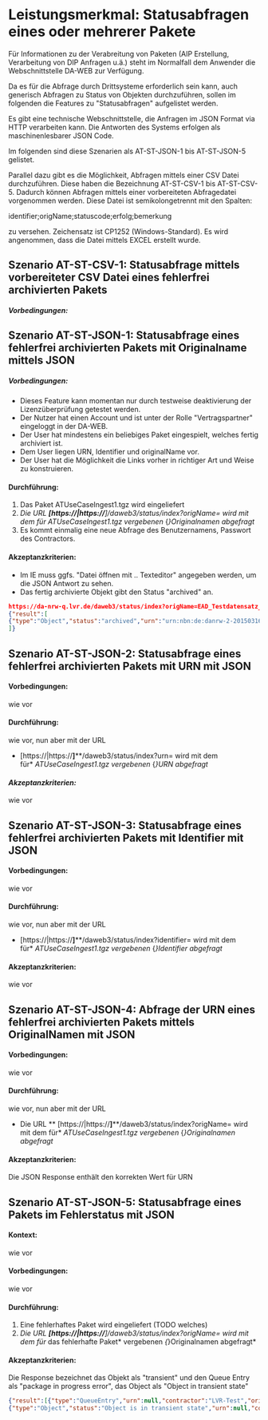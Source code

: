 # Leistungsmerkmal: Statusabfragen eines oder mehrerer Pakete

Für Informationen zu der Verabreitung von Paketen (AIP Erstellung, Verarbeitung von DIP Anfragen u.ä.) steht im Normalfall dem Anwender die Webschnittstelle DA-WEB zur Verfügung.

Da es für die Abfrage durch Drittsysteme erforderlich sein kann, auch generisch Abfragen zu Status von Objekten durchzuführen, sollen im folgenden die Features zu "Statusabfragen" aufgelistet werden. 

Es gibt eine technische Webschnittstelle, die Anfragen im JSON Format via HTTP verarbeiten kann. Die Antworten des Systems erfolgen als maschinenlesbarer JSON Code.

Im folgenden sind diese Szenarien als AT-ST-JSON-1 bis AT-ST-JSON-5 gelistet.

Parallel dazu gibt es die Möglichkeit, Abfragen mittels einer CSV Datei durchzuführen. Diese haben die Bezeichnung AT-ST-CSV-1 bis AT-ST-CSV-5. Dadurch können Abfragen mittels einer vorbereiteten Abfragedatei vorgenommen werden. Diese Datei ist semikolongetrennt mit den Spalten:

identifier;origName;statuscode;erfolg;bemerkung

zu versehen. Zeichensatz ist CP1252 (Windows-Standard). Es wird angenommen, dass die Datei mittels EXCEL erstellt wurde. 

## Szenario AT-ST-CSV-1: Statusabfrage mittels vorbereiteter CSV Datei eines fehlerfrei archivierten Pakets

##### Vorbedingungen:




## Szenario AT-ST-JSON-1: Statusabfrage eines fehlerfrei archivierten Pakets mit Originalname mittels JSON

##### Vorbedingungen:

* Dieses Feature kann momentan nur durch testweise deaktivierung der Lizenzüberprüfung getestet werden.
* Der Nutzer hat einen Account und ist unter der Rolle "Vertragspartner" eingeloggt in der DA-WEB.
* Der User hat mindestens ein beliebiges Paket eingespielt, welches fertig archiviert ist.
* Dem User liegen URN, Identifier und originalName vor.
* Der User hat die Möglichkeit die Links vorher in richtiger Art und Weise zu konstruieren.

#### Durchführung:

1. Das Paket ATUseCaseIngest1.tgz wird eingeliefert
1. *Die URL&nbsp;**[https://|https://**]**<QSERVERNAME>**/daweb3/status/index?origName=<DER ORIGNAME> wird mit dem für* *ATUseCaseIngest1.tgz vergebenen&nbsp;*{*}Originalnamen abgefragt*
1. Es kommt einmalig eine neue Abfrage des Benutzernamens, Passwort des Contractors.

#### Akzeptanzkriterien:

* Im IE muss ggfs. "Datei öffnen mit .. Texteditor" angegeben werden, um die JSON Antwort zu sehen.
* Das fertig archivierte Objekt gibt den Status "archived" an.

```json
https://da-nrw-q.lvr.de/daweb3/status/index?origName=EAD_Testdatensatz_2015-03-16
{"result":[
{"type":"Object","status":"archived","urn":"urn:nbn:de:danrw-2-20150316406969","contractor":"LVR-Test","origName":"EAD_Testdatensatz_2015-03-16","identifier":"2-20150316406969","packages":\["1"\]}
]}
```

## Szenario AT-ST-JSON-2: Statusabfrage eines fehlerfrei archivierten Pakets mit URN mit JSON

#### Vorbedingungen:

wie vor

#### Durchführung:

wie vor, nun aber mit der URL&nbsp;

* [https://|https://**]**<QSERVERNAME>**/daweb3/status/index?urn=<URN> wird mit dem für*&nbsp;*ATUseCaseIngest1.tgz vergebenen&nbsp;*{*}URN abgefragt*

#### *Akzeptanzkriterien:*

wie vor

## Szenario AT-ST-JSON-3: Statusabfrage eines fehlerfrei archivierten Pakets mit Identifier mit JSON

#### Vorbedingungen:

wie vor

#### Durchführung:

wie vor, nun aber mit der URL

* [https://|https://**]**<QSERVERNAME>**/daweb3/status/index?identifier=<IDENTIFIER> wird mit dem für*&nbsp;*ATUseCaseIngest1.tgz vergebenen&nbsp;*{*}Identifier abgefragt*

#### Akzeptanzkriterien:

wie vor

## Szenario AT-ST-JSON-4: Abfrage der URN eines fehlerfrei archivierten Pakets mittels OriginalNamen mit JSON

#### Vorbedingungen:

wie vor

#### Durchführung:

wie vor, nun aber mit der URL

* Die URL 
** [https://|https://**]**<QSERVERNAME>**/daweb3/status/index?origName=<DER ORIGNAME> wird mit dem für*&nbsp;*ATUseCaseIngest1.tgz vergebenen&nbsp;*{*}Originalnamen abgefragt*

#### Akzeptanzkriterien:

Die JSON Response enthält den korrekten Wert für URN

## Szenario AT-ST-JSON-5: Statusabfrage eines Pakets im Fehlerstatus mit JSON

#### Kontext:

wie vor

#### Vorbedingungen:

wie vor

#### Durchführung:

1. Eine fehlerhaftes Paket wird eingeliefert (TODO welches)
1. *Die URL&nbsp;**[https://|https://**]**<QSERVERNAME>**/daweb3/status/index?origName=<DER ORIGNAME> wird mit dem für*&nbsp;das fehlerhafte Paket*&nbsp;vergebenen&nbsp;*{*}Originalnamen abgefragt\*

#### Akzeptanzkriterien:

Die Response bezeichnet das Objekt als "transient" und den Queue Entry als "package in progress error", 
das Object als "Object in transient state"

```json
{"result":[{"type":"QueueEntry","urn":null,"contractor":"LVR-Test","origName":"AT-V-001_ATDuplicateDocumentName_2015-03-16","identifier":"2-20150316407197","status":"package in progress error : (114)"},
{"type":"Object","status":"Object is in transient state","urn":null,"contractor":"LVR-Test","origName":"AT-V-001_ATDuplicateDocumentName_2015-03-16","identifier":"2-20150316407197","packages":["1"]}]}
```
